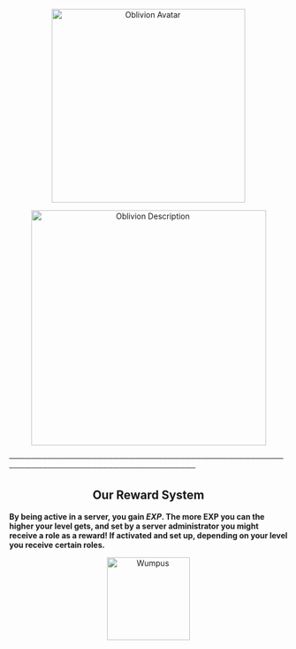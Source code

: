 <p align="center">
    <img width="350" src="https://cdn.discordapp.com/attachments/1033407106725970014/1039263926082343053/imageedit_1_4128404196.png" alt="Oblivion Avatar">
</p>
<p align="center">
    <img width="425" src="https://cdn.discordapp.com/attachments/1033407106725970014/1039263925620981851/imageedit_3_6550287866.png" alt="Oblivion Description">
</p>

────────────────────────────────────────────────────────────────────────────────────

<h2 align="center">Our Reward System</h2>

**By being active in a server, you gain ***EXP***. The more EXP you can the higher your level gets, and set by a server administrator you might receive a role as a reward! If activated and set up, depending on your level you receive certain roles.**

<p align="center">
    <img width="150" src="https://cdn.discordapp.com/attachments/1033407106725970014/1037827712909332570/8735-package-arrived.gif" alt="Wumpus">
</p>
